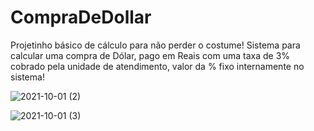 # CompraDeDollar
Projetinho básico de cálculo para não perder o costume!
Sistema para calcular uma compra de Dólar, pago em Reais com uma taxa de 3%  cobrado pela unidade de atendimento, valor da % fixo internamente no sistema!

![2021-10-01 (2)](https://user-images.githubusercontent.com/81198508/135691169-6be6e4a3-d0c7-43d3-95b5-d835367bf3be.png)

![2021-10-01 (3)](https://user-images.githubusercontent.com/81198508/135691173-528956a2-7828-4655-978a-ab47a561b8fe.png)


